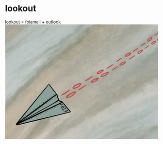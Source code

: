 # lookout
lookout = foiamail + outlook
![foiamail art by lucas ian smith](https://github.com/mattkiefer/lookout/blob/master/foiamail.jpeg)
